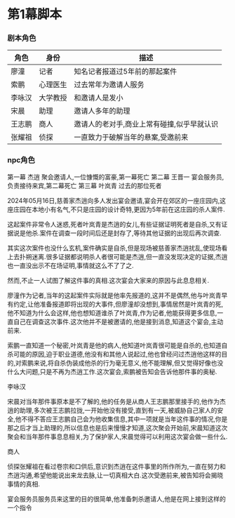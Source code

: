 # 第1幕脚本

### 剧本角色
| 角色 | 身份 | 描述 |
| --- | --- | --- |
| 廖潼 | 记者 | 知名记者报道过5年前的那起案件 |
| 索鹏 | 心理医生 | 过去常年为邀请人服务 |
| 李咏汉 | 大学教授 | 和邀请人是发小 |
| 宋晨 | 助理 | 邀请人多年的助理 |
| 王志鹏 | 商人 | 邀请人的老对手,商业上常有碰撞,似乎早就认识 |
| 张耀祖 | 侦探 | 一直致力于破解当年的悬案,受邀前来 |


### npc角色
第一幕 杰逍 聚会邀请人,一位慷慨的富豪,第一幕死亡
第二幕 王晋一 宴会服务员,负责接待来宾,第二幕死亡
第三幕 叶岚青 过去的那位死者

2024年05月16日,慈善家杰逍向多人发出宴会邀请,宴会开在郊区的一座庄园内,这座庄园在本地小有名气,不只是庄园的设计奇特,更因为5年前在这庄园的杀人案件.

这起案件非常令人迷惑,死者叶岚青是杰逍的女儿,有些证据证明死者是自杀,又有证据说是他杀.案件在调查一段时间后还是封存了,等待其他证据的出现后再次调查.

其实这次案件也没什么玄机,案件确实是自杀,但是现场被慈善家杰逍扰乱,使现场看上去扑朔迷离.很多证据都说明杀人者很可能是杰逍,但一直没发现决定的证据,杰逍也一直没出示不在场证明,事情就这么不了了之.

然而,不止一人试图了解这件事的真相.这次宴会大家来的原因与此息息相关.


廖潼作为记者,当年的这起案件实际就是他率先报道的,这并不是偶然,他与叶岚青早有约定,让他准备报道即将出现的大事件,但廖潼却没想到,事情居然是叶岚青的死,他不知道为什么会这样,他也想知道谁杀了叶岚青,作为记者,他能获得更多信息,一直自己在调查这次事件.这次他并不是被邀请的,他是接到消息,知道这个宴会,主动前来.

索鹏一直知道一个秘密,叶岚青是他的病人,他知道叶岚青很可能是自杀的,也知道自杀可能的原因,迫于职业道德,他没有和其他人说起过,他也曾经问过杰逍他这样的目的,对索鹏来说,将自杀伪装成他杀的行为毫无意义,他不能理解,但又觉得好像也没什么大问题,只是不再为杰逍工作.这次宴会,索鹏被告知会告诉他那件事的奥秘.

李咏汉

宋晨对当年那件事原本是不了解的,他的任务是从商人王志鹏那里接手的,他作为杰逍的助理,多次被王志鹏拉拢,一开始他没有接受,直到有一天,被威胁自己家人的安全,他不得不答应王志鹏自己会为他收集信息,其中一项就是当年这件事的情况,你是那之后才当上助理的,所以信息也是后来慢慢才知道,这次聚会开始前,宋晨知道这次聚会和当年那件事息息相关,为了保护家人,宋晨觉得可以利用这次宴会做一些什么.

商人

侦探张耀祖在看过卷宗和口供后,意识到杰逍在这件事里的所作所为,一直在努力和杰逍沟通,希望他能说出来龙去脉,让一切真相大白.这次受邀前来,被告知将会揭晓事情的真相.

宴会服务员服务员来这里的目的很简单,他准备刺杀邀请人,他是在网上接到这样的一个指令